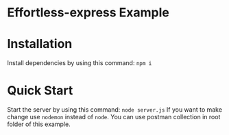 # Effortless-express Example

# Installation
Install dependencies by using this command:
``` npm i ```

# Quick Start
Start the server by using this command:
``` node server.js ```
If you want to make change use `nodemon` instead of `node`.
You can use postman collection in root folder of this example.